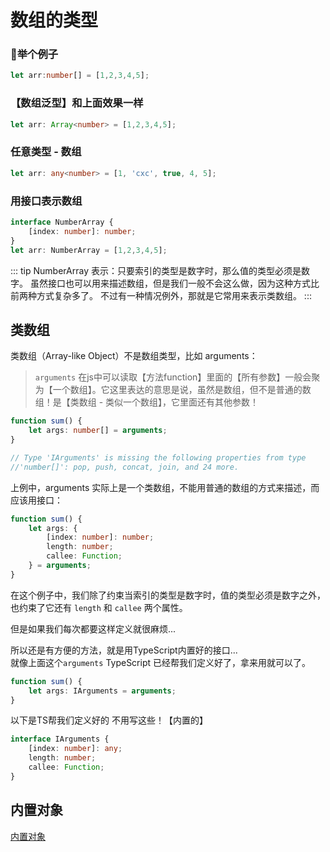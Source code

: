 # 数组的类型

### 🌰举个例子
```ts
let arr:number[] = [1,2,3,4,5];
```
### 【数组泛型】和上面效果一样
```ts
let arr: Array<number> = [1,2,3,4,5];
```
###  任意类型 - 数组
```ts
let arr: any<number> = [1, 'cxc', true, 4, 5];
```
### 用接口表示数组
```ts
interface NumberArray {
    [index: number]: number;
}
let arr: NumberArray = [1,2,3,4,5];
```
::: tip
NumberArray 表示：只要索引的类型是数字时，那么值的类型必须是数字。
虽然接口也可以用来描述数组，但是我们一般不会这么做，因为这种方式比前两种方式复杂多了。
不过有一种情况例外，那就是它常用来表示类数组。
:::
## 类数组
类数组（Array-like Object）不是数组类型，比如 arguments：
> `arguments` 在js中可以读取【方法function】里面的【所有参数】一般会聚为【一个数组】。它这里表达的意思是说，虽然是数组，但不是普通的数组！是【类数组 - 类似一个数组】，它里面还有其他参数！

```ts
function sum() {
    let args: number[] = arguments;
}

// Type 'IArguments' is missing the following properties from type 
//'number[]': pop, push, concat, join, and 24 more.
```
上例中，arguments 实际上是一个类数组，不能用普通的数组的方式来描述，而应该用接口：
```ts
function sum() {
    let args: {
        [index: number]: number;
        length: number;
        callee: Function;
    } = arguments;
}
```
在这个例子中，我们除了约束当索引的类型是数字时，值的类型必须是数字之外，也约束了它还有 `length` 和 `callee` 两个属性。

但是如果我们每次都要这样定义就很麻烦...

所以还是有方便的方法，就是用TypeScript内置好的接口...   
就像上面这个`arguments` TypeScript 已经帮我们定义好了，拿来用就可以了。
```ts
function sum() {
    let args: IArguments = arguments;
}
```


以下是TS帮我们定义好的 不用写这些！【内置的】
```ts
interface IArguments {
    [index: number]: any;
    length: number;
    callee: Function;
}
```
## 内置对象
[内置对象](TS_declare.md)